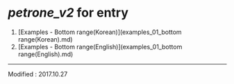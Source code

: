 
# *petrone_v2* for entry

 1. [Examples - Bottom range(Korean)](examples_01_bottom range(Korean).md)
 2. [Examples - Bottom range(English)](examples_01_bottom range(English).md)



---

Modified : 2017.10.27